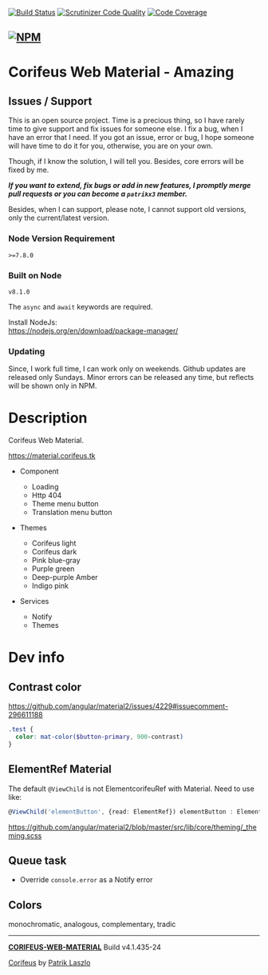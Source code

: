 [//]: #@corifeus-header

 [![Build Status](https://travis-ci.org/patrikx3/corifeus-web-material.svg?branch=master)](https://travis-ci.org/patrikx3/corifeus-web-material)  [![Scrutinizer Code Quality](https://scrutinizer-ci.com/g/patrikx3/corifeus-web-material/badges/quality-score.png?b=master)](https://scrutinizer-ci.com/g/patrikx3/corifeus-web-material/?branch=master)  [![Code Coverage](https://scrutinizer-ci.com/g/patrikx3/corifeus-web-material/badges/coverage.png?b=master)](https://scrutinizer-ci.com/g/patrikx3/corifeus-web-material/?branch=master)  
  
[![NPM](https://nodei.co/npm/corifeus-web-material.png?downloads=true&downloadRank=true&stars=true)](https://www.npmjs.com/package/corifeus-web-material/)
---
# Corifeus Web Material - Amazing

## Issues / Support
This is an open source project. Time is a precious thing, so I have rarely time to give support and fix issues for someone else. I fix a bug, when I have an error that I need. If you got an issue, error or bug, I hope someone will have time to do it for you, otherwise, you are on your own.

Though, if I know the solution, I will tell you. Besides, core errors will be fixed by me.

***If you want to extend, fix bugs or add in new features, I promptly merge pull requests or you can become a ```patrikx3``` member.***

Besides, when I can support, please note, I cannot support old versions, only the current/latest version.

### Node Version Requirement 
``` 
>=7.8.0 
```  
   
### Built on Node 
``` 
v8.1.0
```   
   
The ```async``` and ```await``` keywords are required.

Install NodeJs:    
https://nodejs.org/en/download/package-manager/    
  
### Updating
Since, I work full time, I can work only on weekends. Github updates are released only Sundays. Minor errors can be released any time, but reflects will be shown only in NPM.     
  
# Description  

                        
[//]: #@corifeus-header:end

Corifeus Web Material. 
  
https://material.corifeus.tk  
  
* Component
  * Loading
  * Http 404
  * Theme menu button
  * Translation menu button
  
* Themes
  * Corifeus light
  * Corifeus dark
  * Pink blue-gray
  * Purple green
  * Deep-purple Amber
  * Indigo pink
  
* Services
  * Notify
  * Themes

# Dev info

## Contrast color  
https://github.com/angular/material2/issues/4229#issuecomment-296611188
```scss
.test {
  color: mat-color($button-primary, 900-contrast)
}
```

## ElementRef Material
The default ```@ViewChild``` is not ElementcorifeuRef with Material.
Need to use like:
```typescript
@ViewChild('elementButton', {read: ElementRef}) elementButton : ElementRef;
```

https://github.com/angular/material2/blob/master/src/lib/core/theming/_theming.scss  

## Queue task
* Override ```console.error``` as a Notify error

## Colors
monochromatic, analogous, complementary, tradic 

[//]: #@corifeus-footer

---
[**CORIFEUS-WEB-MATERIAL**](https://pages.corifeus.tk/corifeus-web-material) Build v4.1.435-24

[Corifeus](http://www.corifeus.tk) by [Patrik Laszlo](http://patrikx3.tk)

[//]: #@corifeus-footer:end